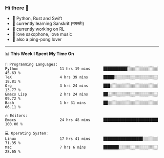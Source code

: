 ### Hi there 👋

- 📙 Python, Rust and Swift
- 🌱 currently learning Sanskrit (नमस्ते!)
- 🔭 currently working on RL
- 🎷 love saxophone, love music
- 🏓 also a ping-pong lover

<!--
**ZiqinGong/ZiqinGong** is a ✨ _special_ ✨ repository because its `README.md` (this file) appears on your GitHub profile.

Here are some ideas to get you started:

- 🔭 I’m currently working on ...
- 🌱 I’m currently learning ...
- 👯 I’m looking to collaborate on ...
- 🤔 I’m looking for help with ...
- 💬 Ask me about ...
- 📫 gongzq0301@sjtu.edu.cn
- 😄 Pronouns: ...
- ⚡ Fun fact: ...
-->

---

<!--START_SECTION:waka-->
📊 **This Week I Spent My Time On** 

```text
💬 Programming Languages: 
Python                   11 hrs 19 mins      ███████████░░░░░░░░░░░░░░   45.63 % 
TeX                      4 hrs 39 mins       █████░░░░░░░░░░░░░░░░░░░░   18.81 % 
Org                      3 hrs 24 mins       ███░░░░░░░░░░░░░░░░░░░░░░   13.77 % 
Emacs Lisp               2 hrs 24 mins       ██░░░░░░░░░░░░░░░░░░░░░░░   09.72 % 
Bash                     1 hr 31 mins        ██░░░░░░░░░░░░░░░░░░░░░░░   06.11 % 

🔥 Editors: 
Emacs                    24 hrs 48 mins      █████████████████████████   100.00 % 

💻 Operating System: 
Linux                    17 hrs 41 mins      ██████████████████░░░░░░░   71.35 % 
Mac                      7 hrs 6 mins        ███████░░░░░░░░░░░░░░░░░░   28.65 % 
```


<!--END_SECTION:waka-->
